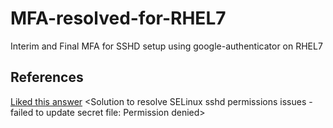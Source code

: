 # MFA-resolved-for-RHEL7
Interim and Final MFA for SSHD setup using google-authenticator on RHEL7



## References

[Liked this answer](https://github.com/google/google-authenticator-libpam/issues/101#issuecomment-557267513) <Solution to resolve SELinux sshd permissions issues - failed to update secret file: Permission denied>
